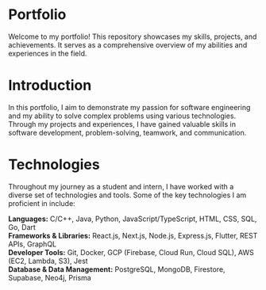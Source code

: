 # Portfolio
Welcome to my portfolio! This repository showcases my skills, projects, and achievements. It serves as a comprehensive overview of my abilities and experiences in the field.

# Introduction
In this portfolio, I aim to demonstrate my passion for software engineering and my ability to solve complex problems using various technologies. Through my projects and experiences, I have gained valuable skills in software development, problem-solving, teamwork, and communication.

# Technologies
Throughout my journey as a student and intern, I have worked with a diverse set of technologies and tools. Some of the key technologies I am proficient in include:

**Languages:** C/C++, Java, Python, JavaScript/TypeScript, HTML, CSS, SQL, Go, Dart  
**Frameworks & Libraries:** React.js, Next.js, Node.js, Express.js, Flutter, REST APIs, GraphQL  
**Developer Tools:** Git, Docker, GCP (Firebase, Cloud Run, Cloud SQL), AWS (EC2, Lambda, S3), Jest  
**Database & Data Management:** PostgreSQL, MongoDB, Firestore, Supabase, Neo4j, Prisma  